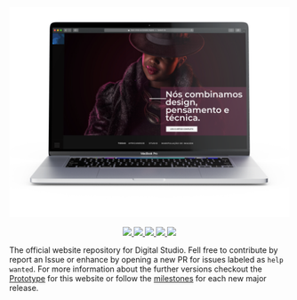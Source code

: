 <p align="center">
  <img width="1200px" src="./public/preview.png" />
</p>

<p align="center">
  <a aria-label="continuous integration" href="https://github.com/splash-ink/studio.splashink.co/actions?query=workflow%3A%22Firebase+Continuous+Deployment%22">
    <img src="https://github.com/splash-ink/studio.splashink.co/workflows/Firebase%20Continuous%20Deployment/badge.svg" />
  </a>
  <a aria-label="continuous integration" href="https://github.com/splash-ink/studio.splashink.co/actions?query=workflow%3A%22Continuous+Integration%22">
    <img src="https://github.com/splash-ink/studio.splashink.co/workflows/Continuous%20Integration/badge.svg" />
  </a>
  <a aria-label="contributions welcome" href="https://github.com/splash-ink/businx/issues">
    <img src="https://img.shields.io/badge/contributions-welcome-brightgreen.svg?style=flat" />
  </a>
  <a aria-label="version" href="javascript:void(0)">
    <img src="https://img.shields.io/github/package-json/v/splash-ink/studio.splashink.co" />
  </a>
  <a aria-label="Website status" href="javascript:void(0)">
    <img src="https://img.shields.io/website?down_message=offline&up_message=online&url=https%3A%2F%2Fstudio.splashink.co" />
  </a>
</p>

The official website repository for Digital Studio. Fell free to contribute by report an Issue or enhance by opening a new PR for issues labeled as `help wanted`. For more information about the further versions checkout the [Prototype](https://www.figma.com/proto/QDfbwTjcpjNhOYU0yYuSpRcH/Disparos-Digital-Studio?node-id=1%3A2&scaling=scale-down) for this website or follow the [milestones](https://github.com/splash-ink/studio.splashink.co/milestones) for each new major release.
